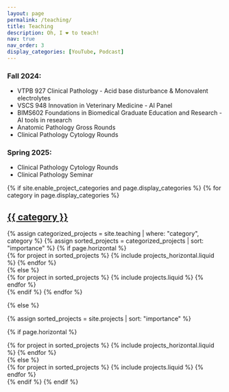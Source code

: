 ```yaml
---
layout: page
permalink: /teaching/
title: Teaching
description: Oh, I ❤️ to teach!
nav: true
nav_order: 3
display_categories: [YouTube, Podcast]
---
```


<div class="course">
  <div>
    <h3>Fall 2024:</h3>
    <ul>
      <li>VTPB 927 Clinical Pathology - Acid base disturbance & Monovalent electrolytes</li>
      <li>VSCS 948 Innovation in Veterinary Medicine - AI Panel</li>
      <li>BIMS602 Foundations in Biomedical Graduate Education and Research - AI tools in research</li>
      <li>Anatomic Pathology Gross Rounds</li>
      <li>Clinical Pathology Cytology Rounds</li>
    </ul>
  </div>
  <div>
    <h3>Spring 2025:</h3>
    <ul>
      <li>Clinical Pathology Cytology Rounds</li>
      <li>Clinical Pathology Seminar</li>
    </ul>
  </div>
</div>
<div class="teaching">
{% if site.enable_project_categories and page.display_categories %}
  <!-- Display categorized projects -->
  {% for category in page.display_categories %}
  <a id="{{ category }}" href=".#{{ category }}">
    <h2 class="category">{{ category }}</h2>
  </a>
  {% assign categorized_projects = site.teaching | where: "category", category %}
  {% assign sorted_projects = categorized_projects | sort: "importance" %}
  <!-- Generate cards for each project -->
  {% if page.horizontal %}
  <div class="container">
    <div class="row row-cols-1 row-cols-md-2">
    {% for project in sorted_projects %}
      {% include projects_horizontal.liquid %}
    {% endfor %}
    </div>
  </div>
  {% else %}
  <div class="row row-cols-1 row-cols-md-3">
    {% for project in sorted_projects %}
      {% include projects.liquid %}
    {% endfor %}
  </div>
  {% endif %}
  {% endfor %}

{% else %}

<!-- Display projects without categories -->

{% assign sorted_projects = site.projects | sort: "importance" %}

  <!-- Generate cards for each project -->

{% if page.horizontal %}

  <div class="container">
    <div class="row row-cols-1 row-cols-md-2">
    {% for project in sorted_projects %}
      {% include projects_horizontal.liquid %}
    {% endfor %}
    </div>
  </div>
  {% else %}
  <div class="row row-cols-1 row-cols-md-3">
    {% for project in sorted_projects %}
      {% include projects.liquid %}
    {% endfor %}
  </div>
  {% endif %}
{% endif %}
</div>
